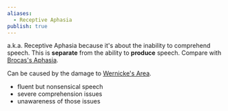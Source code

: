 ```yaml
---
aliases:
  - Receptive Aphasia
publish: true
---
```

a.k.a. Receptive Aphasia because it's about the inability to comprehend speech. 
This is **separate** from the ability to **produce** speech. Compare with [Brocas's Aphasia](<../Brocas's Aphasia>).


Can be caused by the damage to [Wernicke's Area](<../Wernicke's Area>).

- fluent but nonsensical speech
- severe comprehension issues
- unawareness of those issues
